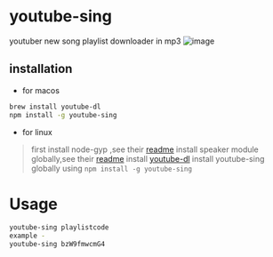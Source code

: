 # youtube-sing
youtuber new song playlist downloader in mp3
![image](https://user-images.githubusercontent.com/22680912/27804047-83e0ae18-604a-11e7-8c7b-2015e6c67277.png)


## installation
- for macos
```sh
brew install youtube-dl
npm install -g youtube-sing
```

- for linux
> first install node-gyp ,see their [readme](https://github.com/nodejs/node-gyp/blob/master/README.md)
> install speaker module globally,see their [readme](https://www.npmjs.com/package/speaker)
> install [youtube-dl](https://rg3.github.io/youtube-dl/download.html)
> install youtube-sing globally using `npm install -g youtube-sing`

# Usage
```sh
youtube-sing playlistcode
example -
youtube-sing bzW9fmwcmG4
```